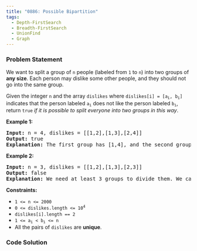 ```yaml
---
title: "0886: Possible Bipartition"
tags:
  - Depth-FirstSearch
  - Breadth-FirstSearch
  - UnionFind
  - Graph
---
```

### Problem Statement

<p>We want to split a group of <code>n</code> people (labeled from <code>1</code> to <code>n</code>) into two groups of <strong>any size</strong>. Each person may dislike some other people, and they should not go into the same group.</p>

<p>Given the integer <code>n</code> and the array <code>dislikes</code> where <code>dislikes[i] = [a<sub>i</sub>, b<sub>i</sub>]</code> indicates that the person labeled <code>a<sub>i</sub></code> does not like the person labeled <code>b<sub>i</sub></code>, return <code>true</code> <em>if it is possible to split everyone into two groups in this way</em>.</p>


<p><strong class="example">Example 1:</strong></p>

<pre>
<strong>Input:</strong> n = 4, dislikes = [[1,2],[1,3],[2,4]]
<strong>Output:</strong> true
<strong>Explanation:</strong> The first group has [1,4], and the second group has [2,3].
</pre>

<p><strong class="example">Example 2:</strong></p>

<pre>
<strong>Input:</strong> n = 3, dislikes = [[1,2],[1,3],[2,3]]
<strong>Output:</strong> false
<strong>Explanation:</strong> We need at least 3 groups to divide them. We cannot put them in two groups.
</pre>


<p><strong>Constraints:</strong></p>

<ul>
	<li><code>1 &lt;= n &lt;= 2000</code></li>
	<li><code>0 &lt;= dislikes.length &lt;= 10<sup>4</sup></code></li>
	<li><code>dislikes[i].length == 2</code></li>
	<li><code>1 &lt;= a<sub>i</sub> &lt; b<sub>i</sub> &lt;= n</code></li>
	<li>All the pairs of <code>dislikes</code> are <strong>unique</strong>.</li>
</ul>


### Code Solution

```python

```
